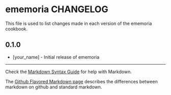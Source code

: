 ememoria CHANGELOG
==================

This file is used to list changes made in each version of the ememoria cookbook.

0.1.0
-----
- [your_name] - Initial release of ememoria

- - -
Check the [Markdown Syntax Guide](http://daringfireball.net/projects/markdown/syntax) for help with Markdown.

The [Github Flavored Markdown page](http://github.github.com/github-flavored-markdown/) describes the differences between markdown on github and standard markdown.
